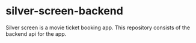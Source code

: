 # silver-screen-backend
Silver screen is a movie ticket booking app. This repository consists of the backend api for the app.
